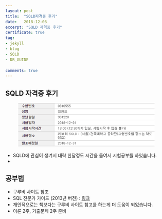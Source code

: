 ```yaml
---
layout: post
title:  "SQLD자격증 후기"
date:   2018-12-03
excerpt: "SQLD 자격증 후기"
certificate: true
tag:
- jekyll
- blog
- SQLD
- DB_GUIDE

comments: true
---
```


## SQLD 자격증 후기

<figure>
    <a href="/assets/img/sqld_cert.png"><img src="/assets/img/sqld_cert.png"></a>
    <!--<figcaption>Caption describing these two images.</figcaption>-->
</figure>

* SQLD에 관심이 생겨서 대략 한달정도 시간을 들여서 시험공부를 하였습니다.
* 

## 공부법

* 구루비 사이트 참조
* SQL 전문가 가이드 (2013년 버전) : <a href="http://www.gurubee.net/bookcafe/sqlp_1st">링크</a>
* 개인적으로는 책보다는 구루비 사이트 참고를 하는게 더 도움이 되었습니다.
* 이론 2주, 기출문제 2주 준비


